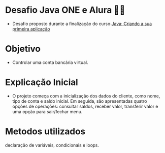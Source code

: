 # Desafio Java ONE e Alura 🐱‍💻

- Desafio proposto durante a finalização do curso [Java: Criando a sua primeira aplicação](https://cursos.alura.com.br/course/java-criando-primeira-aplicacao)

# Objetivo 
- Controlar uma conta bancária virtual.
  
# Explicação Inicial
 - O projeto começa com a inicialização dos dados do cliente, como nome, tipo de conta e saldo inicial. Em seguida, são apresentadas quatro opções de operações: consultar saldos, receber valor, transferir valor e uma opção para sair/fechar menu. 
  
# Metodos utilizados
declaração de variáveis, condicionais e loops.

